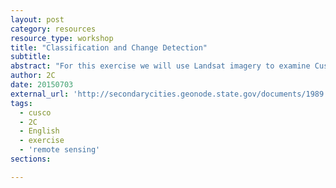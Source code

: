 ```yaml
---
layout: post
category: resources
resource_type: workshop
title: "Classification and Change Detection"
subtitle: 
abstract: "For this exercise we will use Landsat imagery to examine Cusco over time by classifying images and conducting a change analysis using images from 2000 and 2014."
author: 2C
date: 20150703
external_url: 'http://secondarycities.geonode.state.gov/documents/1989'
tags:
  - cusco
  - 2C
  - English
  - exercise
  - 'remote sensing'
sections:

---
```


